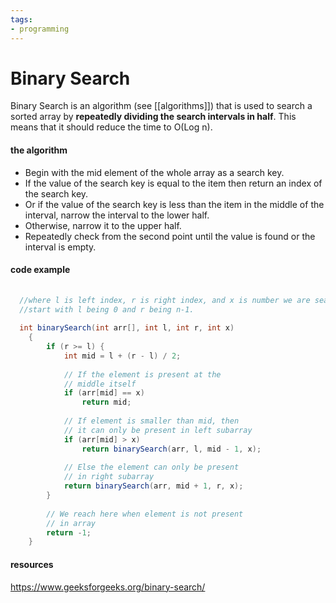 ```yaml
---
tags:
- programming
---
```

# Binary Search

Binary Search is an algorithm (see [[algorithms]]) that is used to search a sorted array by **repeatedly dividing the search intervals in half**. This means that it should reduce the time to O(Log n).


#### the algorithm
-   Begin with the mid element of the whole array as a search key.
-   If the value of the search key is equal to the item then return an index of the search key.
-   Or if the value of the search key is less than the item in the middle of the interval, narrow the interval to the lower half.
-   Otherwise, narrow it to the upper half.
-   Repeatedly check from the second point until the value is found or the interval is empty.

#### code example

```java
  
  //where l is left index, r is right index, and x is number we are searching for in arr.
  //start with l being 0 and r being n-1.
  
  int binarySearch(int arr[], int l, int r, int x)
    {
        if (r >= l) {
            int mid = l + (r - l) / 2;
 
            // If the element is present at the
            // middle itself
            if (arr[mid] == x)
                return mid;
 
            // If element is smaller than mid, then
            // it can only be present in left subarray
            if (arr[mid] > x)
                return binarySearch(arr, l, mid - 1, x);
 
            // Else the element can only be present
            // in right subarray
            return binarySearch(arr, mid + 1, r, x);
        }
 
        // We reach here when element is not present
        // in array
        return -1;
    }
```



#### resources
https://www.geeksforgeeks.org/binary-search/